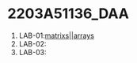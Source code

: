 # 2203A51136_DAA
1. LAB-01:[matrixs||arrays]("https://github.com/karthikeyan0741/2203A51136_DAA/blob/main/DAA_LAB_001_.ipynb")
2. LAB-02:[]("")
3. LAB-03:[]("")
